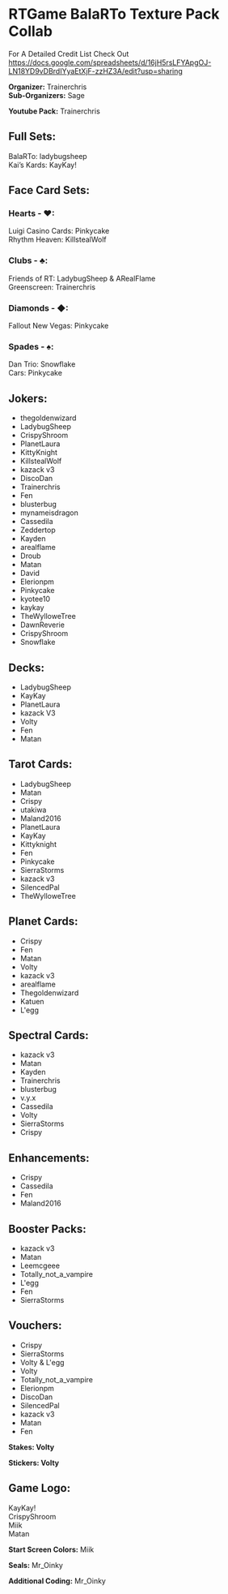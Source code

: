 # RTGame BalaRTo Texture Pack Collab

For A Detailed Credit List Check Out   
https://docs.google.com/spreadsheets/d/16jH5rsLFYApgOJ-LN18YD9vDBrdIYyaEtXjF-zzHZ3A/edit?usp=sharing  

**Organizer:** Trainerchris  
**Sub-Organizers:** Sage  

**Youtube Pack:** Trainerchris  

## Full Sets:
BalaRTo: ladybugsheep  
Kai’s Kards: KayKay!  

## Face Card Sets:
### Hearts - ♥:
Luigi Casino Cards: Pinkycake  
Rhythm Heaven: KillstealWolf  

### Clubs - ♣:
Friends of RT: LadybugSheep & ARealFlame  
Greenscreen: Trainerchris  

### Diamonds - ◆:
Fallout New Vegas: Pinkycake  

### Spades - ♠:
Dan Trio: Snowflake  
Cars: Pinkycake  

## Jokers:
- thegoldenwizard
- LadybugSheep
- CrispyShroom
- PlanetLaura
- KittyKnight
- KillstealWolf
- kazack v3
- DiscoDan
- Trainerchris
- Fen
- blusterbug
- mynameisdragon
- Cassedila
- Zeddertop
- Kayden
- arealflame
- Droub
- Matan
- David
- Elerionpm
- Pinkycake
- kyotee10
- kaykay
- TheWylloweTree
- DawnReverie
- CrispyShroom
- Snowflake

## Decks:
- LadybugSheep
- KayKay
- PlanetLaura
- kazack V3
- Volty
- Fen
- Matan

## Tarot Cards:
- LadybugSheep
- Matan
- Crispy
- utakiwa
- Maland2016
- PlanetLaura
- KayKay
- Kittyknight
- Fen
- Pinkycake
- SierraStorms
- kazack v3
- SilencedPal
- TheWylloweTree

## Planet Cards:
- Crispy
- Fen
- Matan
- Volty
- kazack v3
- arealflame
- Thegoldenwizard
- Katuen
- L'egg

## Spectral Cards:
- kazack v3
- Matan
- Kayden
- Trainerchris
- blusterbug
- v.y.x
- Cassedila
- Volty
- SierraStorms
- Crispy

## Enhancements:
- Crispy
- Cassedila
- Fen
- Maland2016

## Booster Packs:
- kazack v3
- Matan
- Leemcgeee
- Totally_not_a_vampire
- L'egg
- Fen
- SierraStorms

## Vouchers:
- Crispy
- SierraStorms
- Volty & L'egg
- Volty
- Totally_not_a_vampire
- Elerionpm
- DiscoDan
- SilencedPal
- kazack v3
- Matan
- Fen

**Stakes: Volty**  

**Stickers: Volty**  

## Game Logo:  
KayKay!  
CrispyShroom  
Miik  
Matan  

**Start Screen Colors:** Miik  

**Seals:** Mr_Oinky  

**Additional Coding:** Mr_Oinky  
